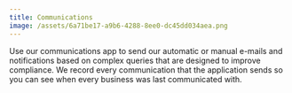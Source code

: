 ```yaml
---
title: Communications
image: /assets/6a71be17-a9b6-4288-8ee0-dc45dd034aea.png
---
```

Use our communications app to send our automatic or manual e-mails and notifications based on complex queries that are designed to improve compliance. We record every communication that the application sends so you can see when every business was last communicated with.